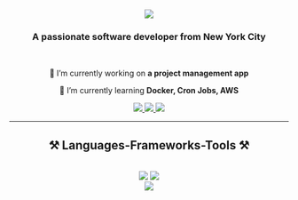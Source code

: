 <h1 align="center">
    <img src="https://readme-typing-svg.herokuapp.com/?font=Righteous&size=35&center=true&vCenter=true&width=500&height=70&duration=4000&lines=Hi+There!+👋;+I'm+Anthony+Ruvinov!;" />
</h1>

<h3 align="center">A passionate software developer from New York City</h3>

<br/>

<div align="center">
 
 🔭 I’m currently working on **a project management app**
 
 🌱 I’m currently learning **Docker, Cron Jobs, AWS**

 </div>
 
<div align="center"> 
  <a href="mailto:anthonyruvinov@gmail.com">
    <img src="https://img.shields.io/badge/Gmail-333333?style=for-the-badge&logo=gmail&logoColor=red" />
  </a>
  <a href="https://www.linkedin.com/in/anthony-ruvinov-a93730183/" target="_blank">
    <img src="https://img.shields.io/badge/LinkedIn-0077B5?style=for-the-badge&logo=linkedin&logoColor=white" target="_blank" />
  </a>
  <a href="https://www.antruv.com" target="_blank">
     <img src="https://img.shields.io/badge/Portfolio-FF5722?style=for-the-badge&logo=todoist&logoColor=white" target="_blank" /> <!-- sqlite, safari, google-chrome are other good icon options -->
  </a>
</div>

 <hr/>
 
<h2 align="center">⚒️ Languages-Frameworks-Tools ⚒️</h2>
<br/>
<div align="center">
    <img src="https://skillicons.dev/icons?i=react,bootstrap,mui,html,css,vscode,github,figma,tailwind,git,aws,postgres" />
    <img src="https://skillicons.dev/icons?i=nodejs,python,javascript,typescript,express,firebase,mongodb,java,nextjs,mysql" /><br>
    <img src="https://skillicons.dev/icons?i=graphql,kubernetes,materialui,nuxtjs,redis,sqlite,supabase,tailwind" /><br>
</div>

<br/>
